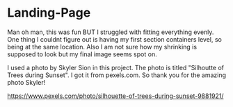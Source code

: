 # Landing-Page
Man oh man, this was fun BUT I struggled with fitting everything evenly. One thing I couldnt figure out is having my first section containers level, so being at the same location. Also I am not sure how my shrinking is supposed to look but my final image seems spot on. 

I used a photo by Skyler Sion in this project. The photo is titled "Silhoutte of Trees during Sunset". I got it from pexels.com. So thank you for the amazing photo Skyler!

https://www.pexels.com/photo/silhouette-of-trees-during-sunset-9881921/